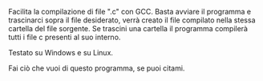 Facilita la compilazione di file ".c" con GCC. Basta avviare il programma e trascinarci sopra il file desiderato, verrà creato il file compilato nella stessa cartella del file sorgente.
Se trascini una cartella il programma compilerà tutti i file c presenti al suo interno. 

Testato su Windows e su Linux.

Fai ciò che vuoi di questo programma, se puoi citami.
  
